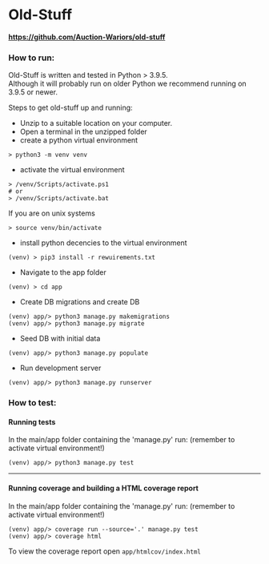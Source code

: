 # Old-Stuff
**https://github.com/Auction-Wariors/old-stuff**
### How to run:

Old-Stuff is written and tested in Python > 3.9.5.  
Although it will probably run on older Python we recommend running on
3.9.5 or newer.

Steps to get old-stuff up and running:

* Unzip to a suitable location on your computer.
* Open a terminal in the unzipped folder
* create a python virtual environment
````
> python3 -m venv venv
````
* activate the virtual environment 
````
> /venv/Scripts/activate.ps1
# or
> /venv/Scripts/activate.bat
````
If you are on unix systems
````
> source venv/bin/activate
````
* install python decencies to the virtual environment
````
(venv) > pip3 install -r rewuirements.txt
````
* Navigate to the app folder
````
(venv) > cd app
````
* Create DB migrations and create DB
````
(venv) app/> python3 manage.py makemigrations
(venv) app/> python3 manage.py migrate
````
* Seed DB with initial data
````
(venv) app/> python3 manage.py populate
````
* Run development server
````
(venv) app/> python3 manage.py runserver
````

### How to test:
#### Running tests

In the main/app folder containing the 'manage.py' run:
(remember to activate virtual environment!)
````
(venv) app/> python3 manage.py test
````
---
#### Running coverage and building a HTML coverage report
In the main/app folder containing the 'manage.py' run:
(remember to activate virtual environment!)
````
(venv) app/> coverage run --source='.' manage.py test
(venv) app/> coverage html
````
To view the coverage report open `app/htmlcov/index.html`
